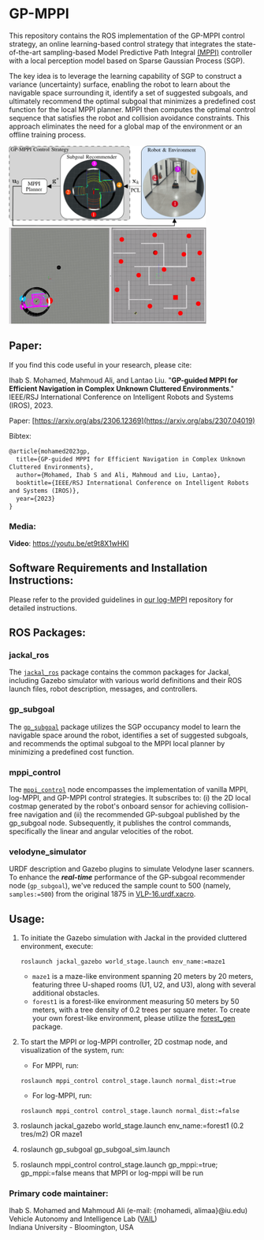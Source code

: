 # GP-MPPI

This repository contains the ROS implementation of the GP-MPPI control strategy, an online learning-based control strategy that integrates the state-of-the-art sampling-based Model Predictive Path Integral [(MPPI)](https://arc.aiaa.org/doi/pdf/10.2514/1.G001921) controller with a local perception model based on Sparse Gaussian Process (SGP).

The key idea is to leverage the learning capability of SGP to construct a variance (uncertainty) surface, enabling the robot to learn about the navigable space surrounding it, identify a set of suggested subgoals, and ultimately recommend the optimal subgoal that minimizes a predefined cost function for the local MPPI planner. MPPI then computes the optimal control sequence that satisfies the robot and collision avoidance constraints. This approach eliminates the need for a global map of the environment or an offline training process.

<img src="media/GP-MPPI-Architecture.png" alt="GP-MPPI-Architecture" width="400"> <img src="media/MU1_SM_T2_2x.gif" alt="Maze 1, Sample Mode (SM)" width="400">

## Paper:

If you find this code useful in your research, please cite:

Ihab S. Mohamed, Mahmoud Ali, and Lantao Liu. "**GP-guided MPPI for Efficient Navigation in Complex Unknown Cluttered Environments**." IEEE/RSJ International Conference on Intelligent Robots and Systems (IROS), 2023.

Paper: [https://arxiv.org/abs/2306.12369](https://arxiv.org/abs/2307.04019)

Bibtex:
```
@article{mohamed2023gp,
  title={GP-guided MPPI for Efficient Navigation in Complex Unknown Cluttered Environments},
  author={Mohamed, Ihab S and Ali, Mahmoud and Liu, Lantao},
  booktitle={IEEE/RSJ International Conference on Intelligent Robots and Systems (IROS)},
  year={2023}
}
```

### Media:
**Video**: https://youtu.be/et9t8X1wHKI

## Software Requirements and Installation Instructions:
 Please refer to the provided guidelines in [our log-MPPI](https://github.com/IhabMohamed/log-MPPI_ros#software-requirements) repository for detailed instructions. 

## ROS Packages:

### jackal_ros
The [`jackal_ros`](https://github.com/IhabMohamed/GP-MPPI/tree/main/jackal_ros) package contains the common packages for Jackal, including Gazebo simulator with various world definitions and their ROS launch files, robot description, messages, and controllers. 

### gp_subgoal
The [`gp_subgoal`](https://github.com/IhabMohamed/GP-MPPI/tree/main/gp_subgoal) package utilizes the SGP occupancy model to learn the navigable space around the robot, identifies a set of suggested subgoals, and recommends the optimal subgoal to the MPPI local planner by minimizing a predefined cost function.

### mppi_control
The [`mppi_control`](https://github.com/IhabMohamed/GP-MPPI/tree/main/mppi_control) node encompasses the implementation of vanilla MPPI, log-MPPI, and GP-MPPI control strategies. It subscribes to: (i) the 2D local costmap generated by the robot's onboard sensor for achieving collision-free navigation and (ii) the recommended GP-subgoal published by the gp_subgoal node. Subsequently, it publishes the control commands, specifically the linear and angular velocities of the robot.

### velodyne_simulator
URDF description and Gazebo plugins to simulate Velodyne laser scanners. To enhance the **_real-time_** performance of the GP-subgoal recommender node (`gp_subgoal`), we've reduced the sample count to 500 (namely, `samples:=500`) from the original 1875 in [VLP-16.urdf.xacro](https://github.com/IhabMohamed/GP-MPPI/blob/b7faf0006f1730d14fbecce75b2f87f48c5e7671/velodyne_simulator/velodyne_description/urdf/VLP-16.urdf.xacro#L16).

## Usage: 
1. To initiate the Gazebo simulation with Jackal in the provided cluttered environment, execute:
	```
	roslaunch jackal_gazebo world_stage.launch env_name:=maze1
	```
 	* `maze1` is a maze-like environment spanning 20 meters by 20 meters, featuring three U-shaped rooms (U1, U2, and U3), along with several additional obstacles.
 	* `forest1` is a forest-like environment measuring 50 meters by 50 meters, with a tree density of 0.2 trees per square meter. To create your own forest-like environment, please utilize the [forest_gen](https://github.com/ethz-asl/forest_gen) package.

2. To start the MPPI or log-MPPI controller, 2D costmap node, and visualization of the system, run:
 	* For MPPI, run:
	```
	roslaunch mppi_control control_stage.launch normal_dist:=true
	```
	* For log-MPPI, run:
	```
	roslaunch mppi_control control_stage.launch normal_dist:=false
	```

1. roslaunch jackal_gazebo world_stage.launch env_name:=forest1 (0.2 tres/m2) OR maze1
2. roslaunch  gp_subgoal gp_subgoal_sim.launch
4. roslaunch mppi_control control_stage.launch gp_mppi:=true; gp_mppi:=false means that MPPI or log-mppi will be run 


### Primary code maintainer:
Ihab S. Mohamed and Mahmoud Ali (e-mail: {mohamedi, alimaa}@iu.edu)\
Vehicle Autonomy and Intelligence Lab ([VAIL](https://vail.sice.indiana.edu/))\
Indiana University - Bloomington, USA


